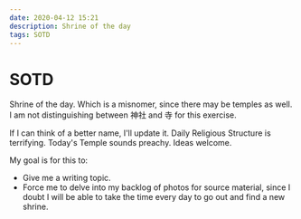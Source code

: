 ```yaml
---
date: 2020-04-12 15:21
description: Shrine of the day
tags: SOTD
---
```

# SOTD

Shrine of the day. Which is a misnomer, since there may be temples as well. I am not distinguishing between 神社 and 寺 for this exercise.

If I can think of a better name, I'll update it. Daily Religious Structure is terrifying. Today's Temple sounds preachy. Ideas welcome.

My goal is for this to:

- Give me a writing topic.
- Force me to delve into my backlog of photos for source material, since I doubt I will be able to take the time every day to go out and
find a new shrine.
